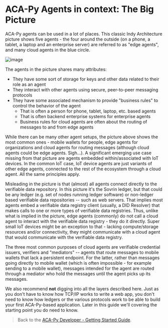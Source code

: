 # ACA-Py Agents in context: The Big Picture

ACA-Py agents can be used in a lot of places. This classic Indy Architecture picture shows five agents - the four around the outside (on a phone, a tablet, a laptop and an enterprise server) are referred to as "edge agents", and many cloud agents in the blue circle.

![image](https://cryptocalibur.com/wp-content/uploads/2018/06/sovrin-ico-3-600x402.png)

The agents in the picture shares many attributes:

- They have some sort of storage for keys and other data related to their role as an agent
- They interact with other agents using secure, peer-to-peer messaging protocols
- They have some associated mechanism to provide "business rules" to control the behavior of the agent
  - That is often a person for phone, tablet, laptop, etc. based agents
  - That is often backend enterprise systems for enterprise agents
  - Business rules for cloud agents are often about the routing of messages to and from edge agents

While there can be many other agent setups, the picture above shows the most common ones - mobile wallets for people, edge agents for organizations and cloud agents for routing messages (although cloud agents could be edge agents. Sigh...). A significant emerging use case missing from that picture are agents embedded within/associated with IoT devices. In the common IoT case, IoT device agents are just variants of other edge agents, connected to the rest of the ecosystem through a cloud agent. All the same principles apply.

Misleading in the picture is that (almost) all agents connect directly to the verifiable data repository. In this picture it's the Sovrin ledger, but that could be any ledger (e.g. set of nodes running ledger software) or non-ledger based verifiable data repositories -- such as web servers. That implies most agents embed a verifiable data registry client (usually, a DID Resolver) that makes calls to one or more types of verifiable data registries. Thus, unlike what is implied in the picture, edge agents (commonly) do not call a cloud agent to interact with the verifiable data registry - they do it directly. Super small IoT devices might be an exception to that - lacking compute/storage resources and/or connectivity, they might communicate with a cloud agent that would communicate with the verifiable data registry.

The three most common purposes of cloud agents are verifiable credential issuers, verifiers and "mediators" -- agents that route messages to mobile wallets that lack a persistent endpoint. For the latter, rather than messages going directly to mobile wallet (which is often impossible - for example sending to a mobile wallet), messages intended for the agent are routed through a mediator who hold the messages until the agent picks up its messages.

We also recommend **not** digging into all the layers described here. Just as you don't have to know how TCP/IP works to write a web app, you don't need to know how ledgers or the various protocols work to be able to build your first ACA-Py-based application. Later in this guide we'll covering the starting point you do need to know.

> Back to the [ACA-Py Developer - Getting Started Guide](./README.md).
